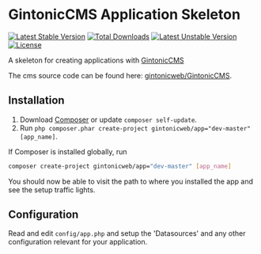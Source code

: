 # GintonicCMS Application Skeleton

[![Latest Stable Version](https://poser.pugx.org/gintonicweb/app/v/stable)](https://packagist.org/packages/gintonicweb/app) [![Total Downloads](https://poser.pugx.org/gintonicweb/app/downloads)](https://packagist.org/packages/gintonicweb/app) [![Latest Unstable Version](https://poser.pugx.org/gintonicweb/app/v/unstable)](https://packagist.org/packages/gintonicweb/app) [![License](https://poser.pugx.org/gintonicweb/app/license)](https://packagist.org/packages/gintonicweb/app)

A skeleton for creating applications with [GintonicCMS](http://cms.gintonicweb.com)

The cms source code can be found here: [gintonicweb/GintonicCMS](https://github.com/gintonicweb/GintonicCMS).

## Installation

1. Download [Composer](http://getcomposer.org/doc/00-intro.md) or update `composer self-update`.
2. Run `php composer.phar create-project gintonicweb/app="dev-master" [app_name]`.

If Composer is installed globally, run
```bash
composer create-project gintonicweb/app="dev-master" [app_name]
```

You should now be able to visit the path to where you installed the app and see
the setup traffic lights.

## Configuration

Read and edit `config/app.php` and setup the 'Datasources' and any other
configuration relevant for your application.
